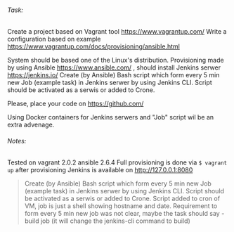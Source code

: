 ###### Task:

Create a project based on Vagrant tool  https://www.vagrantup.com/ 
Write a configuration based on example https://www.vagrantup.com/docs/provisioning/ansible.html 

System should be based one of the Linux's distribution.
Provisioning made by using Ansible https://www.ansible.com/ , should install Jenkins serwer https://jenkins.io/ 
Create (by Ansible) Bash script which form every 5 min new Job (example task) in Jenkins serwer by using Jenkins CLI.
Script should be activated as a serwis or added to Crone.

Please, place your code on  https://github.com/ 

Using Docker containers for Jenkins serwers and "Job" script wil be an extra advenage.

###### Notes:
Tested on
vagrant 2.0.2
ansible 2.6.4
Full provisioning is done via 
`$ vagrant up`
after provisioning Jenkins is available on http://127.0.0.1:8080 
>Create (by Ansible) Bash script which form every 5 min new Job (example task) in Jenkins serwer by using Jenkins CLI.
>Script should be activated as a serwis or added to Crone.
Script added to cron of VM, job is just a shell showing hostname and date.
Requirement to form every 5 min new job was not clear, maybe the task should say - build job (it will change the jenkins-cli command to build)
